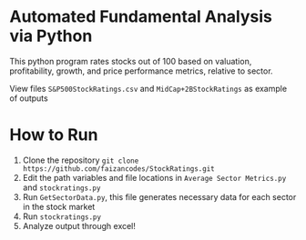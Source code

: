 # Automated Fundamental Analysis via Python

This python program rates stocks out of 100 based on valuation, profitability, growth, and price performance metrics, relative to sector.


View files `S&P500StockRatings.csv` and `MidCap+2BStockRatings` as example of outputs

# How to Run

  1. Clone the repository `git clone https://github.com/faizancodes/StockRatings.git`
  2. Edit the path variables and file locations in `Average Sector Metrics.py` and `stockratings.py` 
  3. Run `GetSectorData.py`, this file generates necessary data for each sector in the stock market
  4. Run `stockratings.py` 
  5. Analyze output through excel!
